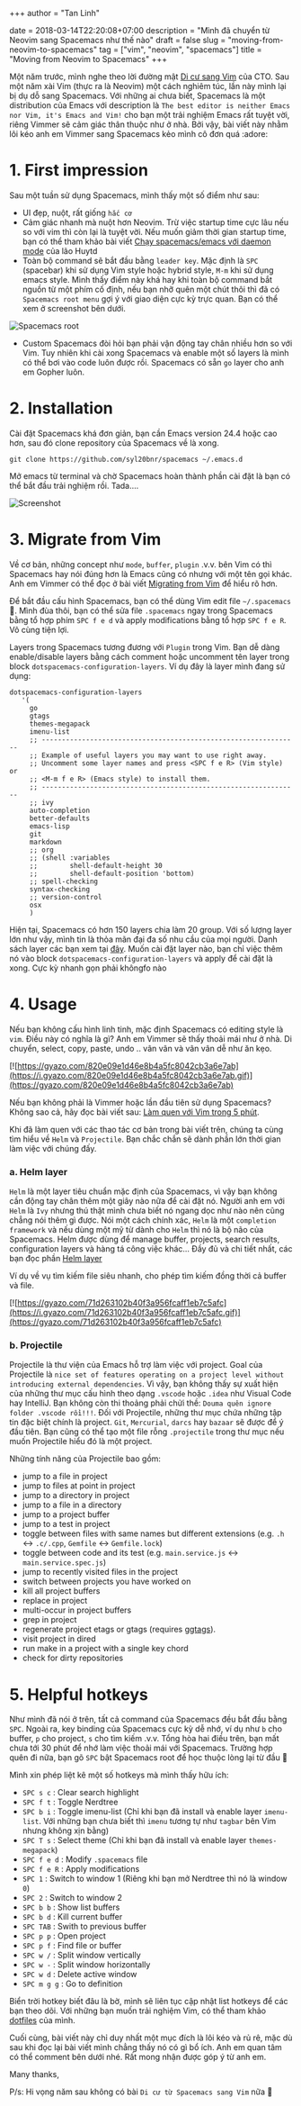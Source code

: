 +++
author = "Tan Linh"

date = 2018-03-14T22:20:08+07:00
description = "Mình đã chuyển từ Neovim sang Spacemacs như thế nào"
draft = false
slug = "moving-from-neovim-to-spacemacs"
tag = ["vim", "neovim", "spacemacs"]
title = "Moving from Neovim to Spacemacs"
+++

Một năm trước, mình nghe theo lời đường mật [Di cư sang Vim](https://trietphm.github.io/post/sublime-text-to-vim/) của CTO. Sau một năm xài Vim (thực ra là Neovim) một cách nghiêm túc, lần này mình lại bị dụ dỗ sang Spacemacs. Với những ai chưa biết, Spacemacs là một distribution của Emacs với description là `The best editor is neither Emacs nor Vim, it's Emacs and Vim!` cho bạn một trải nghiệm Emacs rất tuyệt vời, riêng Vimmer sẽ cảm giác thân thuộc như ở nhà. Bởi vậy, bài viết này nhằm lôi kéo anh em Vimmer sang Spacemacs kẻo mình cô đơn quá :adore:

# 1. First impression
Sau một tuần sử dụng Spacemacs, mình thấy một số điểm như sau:

- UI đẹp, nuột, rất giống `hắc cơ`
- Cảm giác nhanh mà nuột hơn Neovim. Trừ việc startup time cực lâu nếu so với vim thì còn lại là tuyệt vời. Nếu muốn giảm thời gian startup time, bạn có thể tham khảo bài viết [Chạy spacemacs/emacs với daemon mode](https://kipalog.com/posts/Chay-spacemacs-emacs-voi-daemon-mode) của lão Huytd 
- Toàn bộ command sẽ bắt đầu bằng `leader key`. Mặc định là `SPC` (spacebar) khi sử dụng Vim style hoặc hybrid style, `M-m` khi sử dụng emacs style. Mình thấy điểm này khá hay khi toàn bộ command bắt nguồn từ một phím cố định, nếu bạn nhỡ quên một chút thôi thì đã có `Spacemacs root menu` gợi ý với giao diện cực kỳ trực quan. Bạn có thể xem ở screenshot bên dưới.

![Spacemacs root](https://i.imgur.com/cLhYhlw.png)

- Custom Spacemacs đòi hỏi bạn phải vận động tay chân nhiều hơn so với Vim. Tuy nhiên khi cài xong Spacemacs và enable một số layers là mình có thể bơi vào code luôn được rồi. Spacemacs có sẵn `go` layer cho anh em Gopher luôn.

# 2. Installation

Cài đặt Spacemacs khá đơn giản, bạn cần Emacs version 24.4 hoặc cao hơn, sau đó clone repository của Spacemacs về là xong. 

```
git clone https://github.com/syl20bnr/spacemacs ~/.emacs.d
```

Mở emacs từ terminal và chờ Spacemacs hoàn thành phần cài đặt là bạn có thể bắt đầu trải nghiệm rồi. Tada….

![Screenshot](https://i.imgur.com/8Vly4kq.png)

# 3. Migrate from Vim

Về cơ bản, những concept như `mode`, `buffer`, `plugin` .v.v. bên Vim có thì Spacemacs hay nói đúng hơn là Emacs cũng có nhưng với một tên gọi khác. Anh em Vimmer có thể đọc ở bài viết [Migrating from Vim](http://spacemacs.org/doc/VIMUSERS.html) để hiểu rõ hơn. 

Để bắt đầu cấu hình Spacemacs, bạn có thể dùng Vim edit file `~/.spacemacs` :troll:. Mình đùa thôi, bạn có thể sửa file `.spacemacs` ngay trong Spacemacs bằng tổ hợp phím `SPC f e d` và apply modifications bằng tổ hợp `SPC f e R`. Vô cùng tiện lợi.

Layers trong Spacemacs tương đương với `Plugin` trong Vim. Bạn dễ dàng enable/disable layers bằng cách comment hoặc uncomment tên layer trong block `dotspacemacs-configuration-layers`. Ví dụ đây là layer mình đang sử dụng:

```
dotspacemacs-configuration-layers
   '(
     go
     gtags
     themes-megapack
     imenu-list
     ;; ----------------------------------------------------------------
     ;; Example of useful layers you may want to use right away.
     ;; Uncomment some layer names and press <SPC f e R> (Vim style) or
     ;; <M-m f e R> (Emacs style) to install them.
     ;; ----------------------------------------------------------------
     ;; ivy
     auto-completion
     better-defaults
     emacs-lisp
     git
     markdown
     ;; org
     ;; (shell :variables
     ;;        shell-default-height 30
     ;;        shell-default-position 'bottom)
     ;; spell-checking
     syntax-checking
     ;; version-control
     osx
     )
```

Hiện tại, Spacemacs có hơn 150 layers chia làm 20 group. Với số lượng layer lớn như vậy, mình tin là thỏa mãn đại đa số nhu cầu của mọi người. Danh sách layer các bạn xem tại [đây](http://spacemacs.org/layers/LAYERS.html). Muốn cài đặt layer nào, bạn chỉ việc thêm nó vào block `dotspacemacs-configuration-layers` và apply để cài đặt là xong. Cực kỳ nhanh gọn phải khôngfo nào

# 4. Usage  
 
Nếu bạn không cấu hình linh tinh, mặc định Spacemacs có editing style là `vim`. Điều này có nghĩa là gì? Anh em Vimmer sẽ thấy thoải mái như ở nhà. Di chuyển, select, copy, paste, undo .. vân vân và vân vân dễ như ăn kẹo. 

[![https://gyazo.com/820e09e1d46e8b4a5fc8042cb3a6e7ab](https://i.gyazo.com/820e09e1d46e8b4a5fc8042cb3a6e7ab.gif)](https://gyazo.com/820e09e1d46e8b4a5fc8042cb3a6e7ab)

Nếu bạn không phải là Vimmer hoặc lần đầu tiên sử dụng Spacemacs? Không sao cả, hãy đọc bài viết sau: [Làm quen với Vim trong 5 phút](https://kipalog.com/posts/Lam-quen-VIM-trong-5-phut). 

Khi đã làm quen với các thao tác cơ bản trong bài viết trên, chúng ta cùng tìm hiểu về `Helm` và `Projectile`. Bạn chắc chắn sẽ dành phần lớn thời gian làm việc với chúng đấy.

### a. Helm layer

`Helm` là một layer tiêu chuẩn mặc định của Spacemacs, vì vậy bạn không cần động tay chân thêm một giây nào nữa để cài đặt nó. Người anh em với `Helm` là `Ivy` nhưng thú thật mình chưa biết nó ngang dọc như nào nên cũng chẳng nói thêm gì được. Nói một cách chính xác, `Helm` là một `completion framework` và nếu dùng một mỹ từ dành cho `Helm` thì nó là bộ não của Spacemacs. Helm được dùng để manage buffer, projects, search results, configuration layers và hàng tá công việc khác... Đầy đủ và chi tiết nhất, các bạn đọc phần [Helm layer](http://develop.spacemacs.org/layers/+completion/helm/README.html)

Ví dụ về vụ tìm kiếm file siêu nhanh, cho phép tìm kiếm đồng thời cả buffer và file. 

[![https://gyazo.com/71d263102b40f3a956fcaff1eb7c5afc](https://i.gyazo.com/71d263102b40f3a956fcaff1eb7c5afc.gif)](https://gyazo.com/71d263102b40f3a956fcaff1eb7c5afc)

### b. Projectile

Projectile là thư viện của Emacs hỗ trợ làm việc với project.  Goal của Projectile là `nice set of features operating on a project level without introducing external dependencies`. Vì vậy, bạn không thấy sự xuất hiện của những thư mục cấu hình theo dạng `.vscode` hoặc `.idea` như Visual Code hay IntelliJ. Bạn không còn thi thoảng phải chửi thề: `Douma quên ignore folder .vscode rồi!!!`. Đối với Projectile, những thư mục chứa những tập tin đặc biệt chính là project. `Git`, `Mercurial`, `darcs` hay `bazaar` sẽ được để ý đầu tiên. Bạn cũng có thể tạo một file rỗng `.projectile` trong thư mục nếu muốn Projectile hiểu đó là một project.

Những tính năng của Projectile bao gồm:

* jump to a file in project
* jump to files at point in project
* jump to a directory in project
* jump to a file in a directory
* jump to a project buffer
* jump to a test in project
* toggle between files with same names but different extensions (e.g. `.h` <-> `.c/.cpp`, `Gemfile` <-> `Gemfile.lock`)
* toggle between code and its test (e.g. `main.service.js` <-> `main.service.spec.js`)
* jump to recently visited files in the project
* switch between projects you have worked on
* kill all project buffers
* replace in project
* multi-occur in project buffers
* grep in project
* regenerate project etags or gtags (requires [ggtags](https://github.com/leoliu/ggtags)).
* visit project in dired
* run make in a project with a single key chord
* check for dirty repositories

# 5. Helpful hotkeys

Như mình đã nói ở trên, tất cả command của Spacemacs đều bắt đầu bằng `SPC`. Ngoài ra, key binding của Spacemacs cực kỳ dễ nhớ, ví dụ như `b` cho buffer, `p` cho project, `s` cho tìm kiếm .v.v. Tổng hòa hai điều trên, bạn mất chưa tới 30 phút để nhớ làm việc thoải mái với Spacemacs. Trường hợp quên đi nữa, bạn gõ `SPC` bật Spacemacs root để học thuộc lòng lại từ đầu :troll:


Mình xin phép liệt kê một số hotkeys mà mình thấy hữu ích:

- `SPC s c` : Clear search highlight
- `SPC f t` : Toggle Nerdtree
- `SPC b i` : Toggle imenu-list (Chỉ khi bạn đã install và enable layer `imenu-list`. Với những bạn chưa biết thì `imenu` tương tự như `tagbar` bên Vim nhưng không xịn bằng)
- `SPC T s` : Select theme (Chỉ khi bạn đã install và enable layer `themes-megapack`)
- `SPC f e d` : Modify `.spacemacs` file
- `SPC f e R` : Apply modifications
- `SPC 1` : Switch to window 1 (Riêng khi bạn mở Nerdtree thì nó là window `0`)
- `SPC 2` : Switch to window 2
- `SPC b b` : Show list buffers
- `SPC b d` : Kill current buffer
- `SPC TAB` : Swith to previous buffer
- `SPC p p` : Open project
- `SPC p f` : Find file or buffer
- `SPC w /` : Split window vertically
- `SPC w -` : Split window horizontally
- `SPC w d` : Delete active window
- `SPC m g g` : Go to definition

Biển trời hotkey biết đâu là bờ, mình sẽ liên tục cập nhật list hotkeys để các bạn theo dõi. Với những bạn muốn trải nghiệm Vim, có thể tham khảo [dotfiles](https://github.com/tanlinhnd/dotfiles) của mình. 

Cuối cùng, bài viết này chỉ duy nhất một mục đích là lôi kéo và rủ rê, mặc dù sau khi đọc lại bài viết mình chẳng thấy nó có gì bổ ích. Anh em quan tâm có thể comment bên dưới nhé. Rất mong nhận được góp ý từ anh em.

Many thanks,

P/s: Hi vọng năm sau không có bài `Di cư từ Spacemacs sang Vim` nữa :troll:
